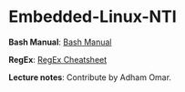 # Embedded-Linux-NTI


**Bash Manual**: [Bash Manual](https://www.gnu.org/software/bash/manual/bash.pdf)

**RegEx**: [RegEx Cheatsheet](https://cheatography.com/davechild/cheat-sheets/regular-expressions/)

**Lecture notes**: Contribute by Adham Omar.


